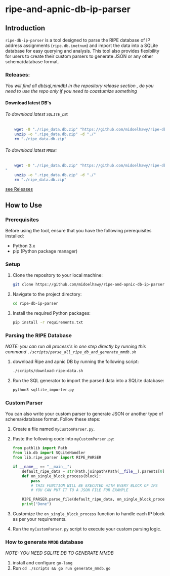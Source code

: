 # ripe-and-apnic-db-ip-parser

## Introduction

`ripe-db-ip-parser` is a tool designed to parse the RIPE database of IP address assignments (`ripe.db.inetnum`) and import the data into a SQLite database for easy querying and analysis. This tool also provides flexibility for users to create their custom parsers to generate JSON or any other schema/database format.

### Releases:

*You will find all db(sql,mmdb) in the repository release section , do you need to use the repo only if you need to coastumize something*

#### Download latest DB's

###### To download latest `SQLITE_DB`:

```bash
    wget -O "./ripe_data.db.zip" "https://github.com/midoelhawy/ripe-db-ip-parser/releases/latest/download/db.sqlite.zip"
    unzip -o ".ripe_data.db.zip" -d "./"
    rm "./ripe_data.db.zip"

```

###### To download latest `MMDB`:

```bash
    wget -O "./ripe_data.db.zip" "https://github.com/midoelhawy/ripe-db-ip-parser/releases/latest/download/ASN_COUNTRY_AND_CITY.mmdb
"
    unzip -o ".ripe_data.db.zip" -d "./"
    rm "./ripe_data.db.zip"

```


[see Releases](https://github.com/midoelhawy/ripe-and-apnic-db-ip-parser/releaseshttps:/)

## How to Use

### Prerequisites

Before using the tool, ensure that you have the following prerequisites installed:

- Python 3.x
- pip (Python package manager)

### Setup

1. Clone the repository to your local machine:

   ```bash
   git clone https://github.com/midoelhawy/ripe-and-apnic-db-ip-parser.git
   ```
2. Navigate to the project directory:

   ```bash
   cd ripe-db-ip-parser
   ```
3. Install the required Python packages:

   ```bash
   pip install -r requirements.txt
   ```

### Parsing the RIPE Database

*NOTE: you can run all process's in one step directly by running this command `./scripts/parse_all_ripe_db_and_generate_mmdb.sh`*

1. download Ripe and apnic DB by running the following script:

   ```bash
   ./scripts/download-ripe-data.sh
   ```
2. Run the SQL generator to import the parsed data into a SQLite database:

   ```bash
   python3 sqllite_importer.py
   ```

### Custom Parser

You can also write your custom parser to generate JSON or another type of schema/database format. Follow these steps:

1. Create a file named `myCustomParser.py`.
2. Paste the following code into `myCustomParser.py`:

   ```python
   from pathlib import Path
   from lib.db import SQLiteHandler
   from lib.ripe_parser import RIPE_PARSER

   if __name__ == "__main__":
       default_ripe_data = str(Path.joinpath(Path(__file__).parents[0],'db/ripe.db.inetnum')) # PUT HERE YOUR FILE PATH
       def on_single_block_process(block):
           pass
           # THIS FUNCTION WILL BE EXECUTED WITH EVERY BLOCK OF IPS 
           # YOU CAN PUT IT TO A JSON FILE FOR EXAMPLE 

       RIPE_PARSER.parse_file(default_ripe_data, on_single_block_process)
       print("Done")
   ```
3. Customize the `on_single_block_process` function to handle each IP block as per your requirements.
4. Run the `myCustomParser.py` script to execute your custom parsing logic.

### How to generate `MMDB` database

*NOTE: YOU NEED SQLITE DB TO GENERATE MMDB*

1. install and configure `go-lang`
2. Run `cd ./scripts && go run generate_mmdb.go`
